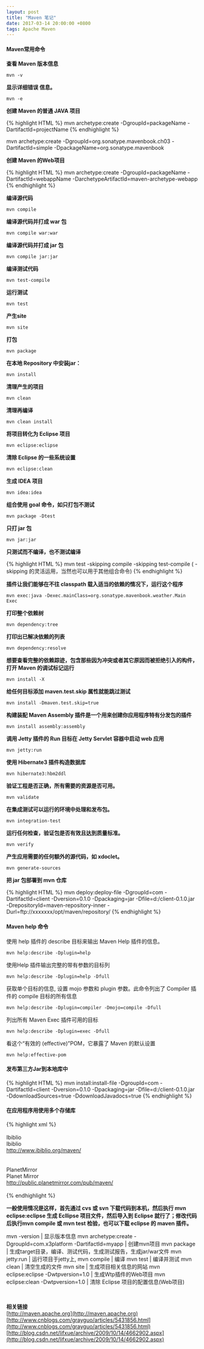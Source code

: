 ```yaml
---
layout: post
title: "Maven 笔记"
date: 2017-03-14 20:00:00 +0800
tags: Apache Maven
---
```

#### Maven常用命令 ####  

**查看 Maven 版本信息**  
```
mvn -v
``` 

**显示详细错误 信息。**  
```
mvn -e
```  

**创建 Maven 的普通 JAVA 项目**  

{% highlight HTML %}
mvn archetype:create 
 -DgroupId=packageName 
 -DartifactId=projectName
{% endhighlight %}

mvn archetype:create -DgroupId=org.sonatype.mavenbook.ch03 -DartifactId=simple -DpackageName=org.sonatype.mavenbook 

**创建 Maven 的Web项目**

{% highlight HTML %}
mvn archetype:create 
  -DgroupId=packageName 
  -DartifactId=webappName 
  -DarchetypeArtifactId=maven-archetype-webapp  
{% endhighlight %}

**编译源代码**  
```
mvn compile
``` 

**编译源代码并打成 war 包**  
```
mvn compile war:war  
```

**编译源代码并打成 jar 包**  
```
mvn compile jar:jar  
```

**编译测试代码**  
```
mvn test-compile
```

**运行测试**  
```
mvn test
```

**产生site**  
```
mvn site
```

**打包**  
```
mvn package
```   

**在本地 Repository 中安装jar：**  
```
mvn install 
```

**清理产生的项目**  
```
mvn clean   
```

**清理再编译**  
```
mvn clean install 
```

**将项目转化为 Eclipse 项目**  
```
mvn eclipse:eclipse  
```

**清除 Eclipse 的一些系统设置**  
```
mvn eclipse:clean 
```

**生成 IDEA 项目**  
```
mvn idea:idea  
```

**组合使用 goal 命令，如只打包不测试**  
```
mvn package -Dtest   
```

**只打 jar 包**  
```
mvn jar:jar  
```

**只测试而不编译，也不测试编译**  

{% highlight HTML %}
mvn test -skipping compile -skipping test-compile 
      ( -skipping 的灵活运用，当然也可以用于其他组合命令) 
{% endhighlight %}

**插件让我们能够在不往 classpath 载入适当的依赖的情况下，运行这个程序**   
```
mvn exec:java -Dexec.mainClass=org.sonatype.mavenbook.weather.Main Exec 
```

**打印整个依赖树**  
```
mvn dependency:tree 
```

**打印出已解决依赖的列表**  
```
mvn dependency:resolve
```

**想要查看完整的依赖踪迹，包含那些因为冲突或者其它原因而被拒绝引入的构件，打开 Maven 的调试标记运行**  
```
mvn install -X 
```

**给任何目标添加 maven.test.skip 属性就能跳过测试**  
```
mvn install -Dmaven.test.skip=true
```

**构建装配 Maven Assembly 插件是一个用来创建你应用程序特有分发包的插件**  
```
mvn install assembly:assembly 
```

**调用 Jetty 插件的 Run 目标在 Jetty Servlet 容器中启动 web 应用**   
```
mvn jetty:run     
```

**使用 Hibernate3 插件构造数据库**  
```
mvn hibernate3:hbm2ddl 
```

**验证工程是否正确，所有需要的资源是否可用。**  
```
mvn validate
```

**在集成测试可以运行的环境中处理和发布包。**  
```
mvn integration-test 
```

**运行任何检查，验证包是否有效且达到质量标准。**     
```
mvn verify                
```

**产生应用需要的任何额外的源代码，如 xdoclet。**  
```
mvn generate-sources
```     

**把 jar 包部署到 mvn 仓库**  

{% highlight HTML %}
mvn deploy:deploy-file 
-DgroupId=com 
-DartifactId=client 
-Dversion=0.1.0 
-Dpackaging=jar 
-Dfile=d:/client-0.1.0.jar 
-DrepositoryId=maven-repository-inner 
-Durl=ftp://xxxxxxx/opt/maven/repository/
{% endhighlight %}

#### Maven help 命令 ####  

使用 help 插件的  describe 目标来输出 Maven Help 插件的信息。  
```
mvn help:describe -Dplugin=help
```  

使用Help 插件输出完整的带有参数的目标列  
```
mvn help:describe -Dplugin=help -Dfull   
```

获取单个目标的信息, 设置 mojo 参数和 plugin 参数。此命令列出了 Compiler 插件的 compile 目标的所有信息  
```
mvn help:describe -Dplugin=compiler -Dmojo=compile -Dfull 
```

列出所有 Maven Exec 插件可用的目标  
```
mvn help:describe -Dplugin=exec -Dfull  
```

看这个“有效的 (effective)”POM，它暴露了 Maven 的默认设置  
```
mvn help:effective-pom 
```

#### 发布第三方Jar到本地库中 #### 

{% highlight HTML %}
mvn install:install-file 
-DgroupId=com 
-DartifactId=client 
-Dversion=0.1.0 
-Dpackaging=jar 
-Dfile=d:/client-0.1.0.jar
-DdownloadSources=true
-DdownloadJavadocs=true
{% endhighlight %}

#### 在应用程序用使用多个存储库 #### 
{% highlight xml %}
<repositories>    
  <repository>      
    <id>Ibiblio</id>      
    <name>Ibiblio</name>      
    <url>http://www.ibiblio.org/maven/</url>    
  </repository>    
  <repository>      
    <id>PlanetMirror</id>      
    <name>Planet Mirror</name>      
    <url>http://public.planetmirror.com/pub/maven/</url>    
  </repository>  
</repositories>
{% endhighlight %}

**一般使用情况是这样，首先通过 cvs 或 svn 下载代码到本机，然后执行 mvn eclipse:eclipse 生成 Ecllipse 项目文件，然后导入到 Eclipse 就行了；修改代码后执行mvn compile 或 mvn test 检验，也可以下载 eclipse 的 maven 插件。**

mvn -version                                                      | 显示版本信息 
mvn archetype:create -DgroupId=com.x3platform -DartifactId=myapp  | 创建mvn项目
mvn package                                                       | 生成target目录，编译、测试代码，生成测试报告，生成jar/war文件 
mvn jetty:run                                                     | 运行项目于jetty上, 
mvn compile                                                       | 编译 
mvn test                                                          | 编译并测试 
mvn clean                                                         | 清空生成的文件 
mvn site                                                          | 生成项目相关信息的网站 
mvn eclipse:eclipse -Dwtpversion=1.0                              | 生成Wtp插件的Web项目 
mvn eclipse:clean -Dwtpversion=1.0                                | 清除 Eclipse 项目的配置信息(Web项目) 

<br/>   
   
**相关链接**  
[http://maven.apache.org](http://maven.apache.org)  
[http://www.cnblogs.com/grayguo/articles/5431856.html](http://www.cnblogs.com/grayguo/articles/5431856.html)    
[http://blog.csdn.net/lifxue/archive/2009/10/14/4662902.aspx](http://blog.csdn.net/lifxue/archive/2009/10/14/4662902.aspx)  